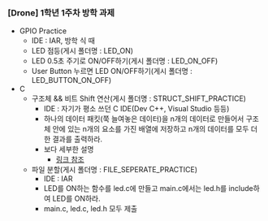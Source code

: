 ### [Drone] 1학년 1주차 방학 과제 

* GPIO Practice
    * IDE : IAR, 방학 식 때 
    * LED 점등(게시 폴더명 : LED_ON)
    * LED 0.5초 주기로 ON/OFF하기(게시 폴더명 : LED_ON_OFF)
    * User Button 누르면 LED ON/OFF하기(게시 폴더명 : LED_BUTTON_ON_OFF)
* C
    * 구조체 && 비트 Shift 연산(게시 폴더명 : STRUCT_SHIFT_PRACTICE)
        * IDE : 자기가 평소 쓰던 C IDE(Dev C++, Visual Studio 등등)
        * 하나의 데이터 패킷(쭉 늘여놓은 데이터)을 n개의 데이터로 만들어서 구조체 안에 있는 n개의 요소를 가진 배열에 저장하고 n개의 데이터를 모두 더한 결과를 출력하라.
        * 보다 세부한 설명
            * [링크 참조](https://github.com/SongKJ00/Vacation-Study/blob/master/HomeWork/password_cracker.md)
    * 파일 분할(게시 폴더명 : FILE_SEPERATE_PRACTICE)
        * IDE : IAR
        * LED를 ON하는 함수를 led.c에 만들고 main.c에서는 led.h를 include하여 LED를 ON하라.
        * main.c, led.c, led.h 모두 제출